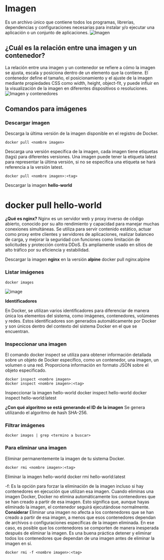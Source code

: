 # Imagen
Es un archivo único que contiene todos los programas, librerías, dependencias y configuraciones necesarias para instalar y/o ejecutar una aplicación o un conjunto de aplicaciones.
![Imagen](img/imagen.PNG)


## ¿Cuál es la relación entre una imagen y un contenedor? 

La relación entre una imagen y un contenedor se refiere a cómo la imagen se ajusta, escala y posiciona dentro de un elemento que la contiene. El contenedor define el tamaño, el posicionamiento y el ajuste de la imagen mediante propiedades CSS como width, height, object-fit, y puede influir en la visualización de la imagen en diferentes dispositivos o resoluciones.
![Imagen y contenedores](img/imagenContenedores.JPG)
## Comandos para imágenes

### Descargar imagen
Descarga la última versión de la imagen disponible en el registro de Docker.

```
docker pull <nombre imagen> 
```

Descarga una versión específica de la imagen, cada imagen tiene etiquetas (tags) para diferentes versiones.
Una imagen puede tener la etiqueta latest para representar la última versión, si no se especifica una etiqueta se hará referencia a la versión latest.

```
docker pull <nombre imagen>:<tag>
```

Descargar la imagen **hello-world**
# docker pull hello-world

**¿Qué es nginx?**
Nginx es un servidor web y proxy inverso de código abierto, conocido por su alto rendimiento y capacidad para manejar muchas conexiones simultáneas. Se utiliza para servir contenido estático, actuar como proxy entre clientes y servidores de aplicaciones, realizar balanceo de carga, y mejorar la seguridad con funciones como limitación de solicitudes y protección contra DDoS. Es ampliamente usado en sitios de alto tráfico por su eficiencia y estabilidad.

Descargar la imagen  **nginx** en la versión **alpine**
docker pull nginx:alpine

### Listar imágenes

```
docker images
```

![image](https://github.com/user-attachments/assets/c3341bc3-7df6-4078-8303-b16a8d8bcfec)


**Identificadores**

En Docker, se utilizan varios identificadores para diferenciar de manera única los elementos del sistema, como imágenes, contenedores, volúmenes y redes. Estos identificadores son generados automáticamente por Docker y son únicos dentro del contexto del sistema Docker en el que se encuentran. 

### Inspeccionar una imagen
El comando docker inspect se utiliza para obtener información detallada sobre un objeto de Docker específico, como un contenedor, una imagen, un volumen o una red.  Proporciona información en formato JSON sobre el objeto especificado.

```
docker inspect <nombre imagen>
docker inspect <nombre imagen>:<tag>
```

Inspeccionar la imagen hello-world 
docker inspect hello-world
docker inspect hello-world:latest


**¿Con qué algoritmo se está generando el ID de la imagen**
Se genera utilizando el algoritmo de hash SHA-256.

### Filtrar imágenes

```
docker images | grep <termino a buscar>

```

### Para eliminar una imagen
Eliminar permanentemente la imagen de tu sistema Docker.

```
docker rmi <nombre imagen>:<tag>
```

Eliminar la imagen hello-world 
docker rmi hello-world:latest

-f: Es la opción para forzar la eliminación de la imagen incluso si hay contenedores en ejecución que utilizan esa imagen.
Cuando eliminas una imagen Docker, Docker no elimina automáticamente los contenedores que se han creado a partir de esa imagen. Esto significa que, aunque hayas eliminado la imagen, el contenedor seguirá ejecutándose normalmente.  
**Considerar**
Eliminar una imagen no afecta a los contenedores que se han creado a partir de esa imagen, a menos que esos contenedores dependan de archivos o configuraciones específicas de la imagen eliminada. En ese caso, es posible que los contenedores se comporten de manera inesperada después de eliminar la imagen.
Es una buena práctica detener y eliminar todos los contenedores que dependan de una imagen antes de eliminar la imagen en sí.

```
docker rmi -f <nombre imagen>:<tag>
```

